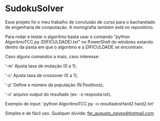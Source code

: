 # SudokuSolver

Esse projeto foi o meu trabalho de conclusão de curso para o bacharelado de engenharia de computação.
A monografia também está no repositório.

Para rodar e testar o algoritmo basta usar o comando "python AlgoritmoTCC.py (DIFICULDADE).txt" no PowerShell do windows 
estando dentro da pasta em que o algoritmo e a DIFICULDADE se encontram.

Caso alguns comandos a mais, caso interesse:

'-m' Ajusta taxa de mutação (0 a 1);

'-c' Ajusta taxa de crossover (0 a 1);

'-p' Define o número da população (N Positivos);

'-o' arquivo output do resultado (ex: -o resposta.txt).

Exemplo de input: 'python AlgoritmoTCC.py -o resultadosHard2 hard2.txt'

Simples e de fácil uso.
Qualquer dúvida: fer_augusto_neves@hotmail.com
